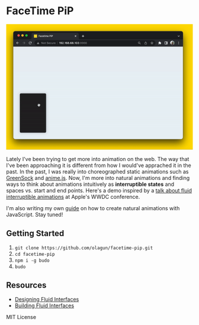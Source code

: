 # FaceTime PiP 

![Facetime PiP Demo](facetime-pip-demo.gif)

Lately I've been trying to get more into animation on the web. The way that I've been approaching it is different from how I would've apprached it in the past. In the past, I was really into choreographed static animations such as [GreenSock](https://greensock.com/) and [anime.js](https://animejs.com/). Now, I'm more into natural animations and finding ways to think about animations intuitively as **interruptible states** and spaces vs. start and end points. Here's a demo inspired by a [talk about fluid interruptible animations](https://developer.apple.com/videos/play/wwdc2018/803/) at Apple's WWDC conference.

I'm also writing my own [guide](https://www.notion.so/olagun/Physically-Based-Animations-in-JavaScript-9431d7bb060848948c761706d47d205c) on how to create natural animations with JavaScript. Stay tuned! 

## Getting Started
1. `git clone https://github.com/olagun/facetime-pip.git`
2. `cd facetime-pip`
3. `npm i -g budo`
4. `budo`

## Resources

- [Designing Fluid Interfaces](https://developer.apple.com/videos/play/wwdc2018/803/)
- [Building Fluid Interfaces](https://medium.com/@nathangitter/building-fluid-interfaces-ios-swift-9732bb934bf5)

MIT License